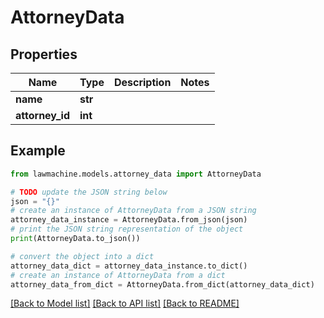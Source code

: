 # AttorneyData


## Properties

Name | Type | Description | Notes
------------ | ------------- | ------------- | -------------
**name** | **str** |  | 
**attorney_id** | **int** |  | 

## Example

```python
from lawmachine.models.attorney_data import AttorneyData

# TODO update the JSON string below
json = "{}"
# create an instance of AttorneyData from a JSON string
attorney_data_instance = AttorneyData.from_json(json)
# print the JSON string representation of the object
print(AttorneyData.to_json())

# convert the object into a dict
attorney_data_dict = attorney_data_instance.to_dict()
# create an instance of AttorneyData from a dict
attorney_data_from_dict = AttorneyData.from_dict(attorney_data_dict)
```
[[Back to Model list]](../README.md#documentation-for-models) [[Back to API list]](../README.md#documentation-for-api-endpoints) [[Back to README]](../README.md)


